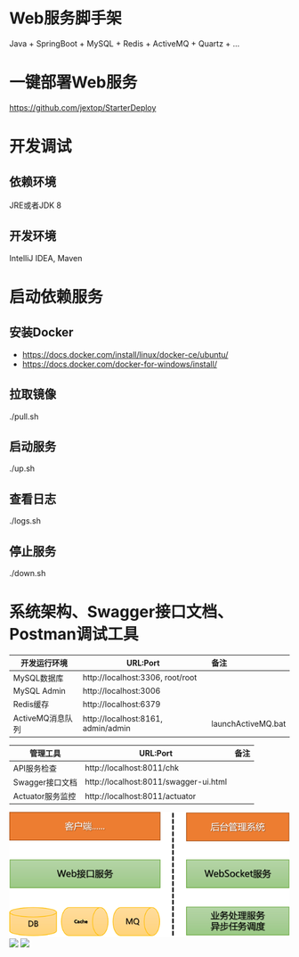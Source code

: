 # Web服务脚手架
Java + SpringBoot + MySQL + Redis + ActiveMQ + Quartz + ...

# 一键部署Web服务
https://github.com/jextop/StarterDeploy

# 开发调试
## 依赖环境
JRE或者JDK 8

## 开发环境
IntelliJ IDEA, Maven

# 启动依赖服务
## 安装Docker
- https://docs.docker.com/install/linux/docker-ce/ubuntu/
- https://docs.docker.com/docker-for-windows/install/

## 拉取镜像
./pull.sh

## 启动服务
./up.sh

## 查看日志
./logs.sh

## 停止服务
./down.sh

# 系统架构、Swagger接口文档、Postman调试工具

| 开发运行环境     | URL:Port                                |  备注              |
| ------------     | --------------------------------------  | :----------------- |
| MySQL数据库      | http://localhost:3306, root/root        | |
| MySQL Admin      | http://localhost:3006                   | |
| Redis缓存        | http://localhost:6379                   | |
| ActiveMQ消息队列 | http://localhost:8161, admin/admin      | launchActiveMQ.bat |

| 管理工具         | URL:Port                                |  备注              |
| ------------     | --------------------------------------  | :----------------- |
| API服务检查      | http://localhost:8011/chk               | |
| Swagger接口文档  | http://localhost:8011/swagger-ui.html   | |
| Actuator服务监控 | http://localhost:8011/actuator          | |

![](https://github.com/jextop/StarterApi/blob/master/img/architect.png)
![](https://github.com/jextop/StarterApi/blob/master/img/postman.png)
![](https://github.com/jextop/StarterApi/blob/master/img/swagger.png)
